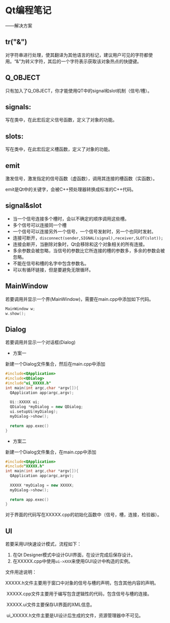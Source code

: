 # Qt编程笔记

——解决方案

## tr("&")

对字符串进行处理，使其翻译为其他语言的标记，建议用户可见的字符都使用。“&”为转义字符，其后的一个字符表示获取该对象热点的快捷键。

## Q_OBJECT

只有加入了Q_OBJECT，你才能使用QT中的signal和slot机制（信号/槽）。  

## signals:

写在类中，在此宏后定义信号函数，定义了对象的功能。

## slots:

写在类中，在此宏后定义槽函数，定义了对象的功能。

## emit

激发信号，激发指定的信号函数（虚函数），调用其连接的槽函数（实函数）。

emit是Qt中的关键字，会被C++预处理器转换成标准的C++代码。

## signal&slot

* 当一个信号连接多个槽时，会以不确定的顺序调用这些槽。
* 多个信号可以连接同一个槽
* 一个信号可以连接另外一个信号，一个信号发射时，另一个也同时发射。
* 连接可断开，`disconnect(sender,SIGNAL(signal),receiver,SLOT(slot));`
* 连接会断开，当删除对象时，Qt会移除和这个对象相关的所有连接。
* 多余参数会被忽略，当信号的参数比它所连接的槽的参数多，多余的参数会被忽略。
* 不能在信号和槽的名字中包含参数名。
* 可以有循环链接，但是要避免无限循环。

## MainWindow

若要调用并显示一个界(MainWindow)，需要在main.cpp中添加如下代码。

```c++
MainWindow w;
w.show();
```

## Dialog

若要调用并显示一个对话框(Dialog)

* 方案一

新建一个Dialog文件集合，然后在main.cpp中添加

```C++
#include<QApplication>
#include<QDialog>
#include"ui_XXXXX.h"
int main(int argc,char *argv[]){
  QApplication app(argc,argv);
  
  Ui::XXXXX ui;
  QDialog *myDialog = new QDialog;
  ui.setupUi(myDialog);
  myDialog->show();
  
  return app.exec()
}
```

* 方案二

新建一个Dialog文件集合，在main.cpp中添加

```c++
#include<QApplication>
#include"XXXXX.h"
int main(int argc,char *argv[]){
  QApplication app(argc,argv);
  
  XXXXX *myDialog = new XXXXX;
  myDialog->show();
  
  return app.exec()
}
```

对于界面的代码写在XXXXX.cpp的初始化函数中（信号，槽，连接，检验器）。

## UI

若要采用UI快速设计模式，流程如下：

1. 在Qt Designer模式中设计GUI界面，在设计完成后保存设计。
2. 在XXXXX.cpp中使用`ui->XXX`来使用GUI设计中构造的实例。

文件用途说明：

​	XXXXX.h文件主要用于窗口中对象的信号与槽的声明，包含其他内容的声明。

​	XXXXX.cpp文件主要用于编写包含逻辑性的代码，包含信号与槽的连接。

​	XXXXX.ui文件主要保存UI界面的XML信息。

​	ui_XXXXX.h文件主要是UI设计后生成的文件，资源管理器中不可见。